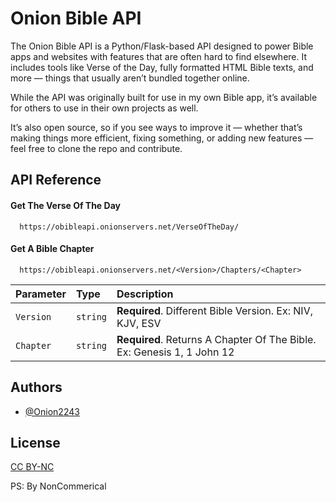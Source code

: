 
# Onion Bible API

The Onion Bible API is a Python/Flask-based API designed to power Bible apps and websites with features that are often hard to find elsewhere. It includes tools like Verse of the Day, fully formatted HTML Bible texts, and more — things that usually aren’t bundled together online.

While the API was originally built for use in my own Bible app, it’s available for others to use in their own projects as well.

It’s also open source, so if you see ways to improve it — whether that’s making things more efficient, fixing something, or adding new features — feel free to clone the repo and contribute.


## API Reference

#### Get The Verse Of The Day

```http
  https://obibleapi.onionservers.net/VerseOfTheDay/
```


#### Get A Bible Chapter

```http
  https://obibleapi.onionservers.net/<Version>/Chapters/<Chapter>
```

| Parameter | Type     | Description                       |
| :-------- | :------- | :-------------------------------- |
| `Version`      | `string` | **Required**. Different Bible Version. Ex: NIV, KJV, ESV |
| `Chapter`      | `string` | **Required**. Returns A Chapter Of The Bible. Ex: Genesis 1,  1 John 12 |

## Authors

- [@Onion2243](https://github.com/Onion2243)


## License

[CC BY-NC](https://creativecommons.org/licenses/by-nc/4.0/)

PS: By NonCommerical 
